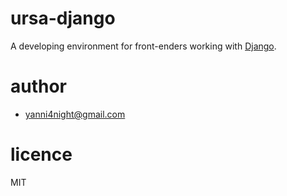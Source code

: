 ursa-django
======

A developing environment for front-enders working with [Django](https://docs.djangoproject.com/).



author
======
 - <yanni4night@gmail.com>

licence
======

MIT